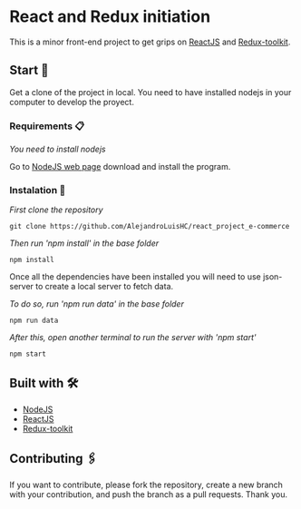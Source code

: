 # React and Redux initiation
This is a minor front-end project to get grips on [ReactJS](https://reactjs.org/) and [Redux-toolkit](https://redux-toolkit.js.org/).

## Start 🚀

Get a clone of the project in local. You need to have installed nodejs in your computer to develop the proyect.

### Requirements 📋

_You need to install nodejs_

Go to [NodeJS web page](https://nodejs.org/es/) download and install the
program.

### Instalation 🔧

_First clone the repository_

```
git clone https://github.com/AlejandroLuisHC/react_project_e-commerce
```

_Then run 'npm install' in the base folder_

```
npm install
```

Once all the dependencies have been installed you will need to use json-server to create a local server to fetch data.

_To do so, run 'npm run data' in the base folder_ 

```
npm run data
```

_After this, open another terminal to run the server with 'npm start'_

```
npm start
```


## Built with 🛠️

- [NodeJS](https://nodejs.org/es/)
- [ReactJS](https://es.reactjs.org/)
- [Redux-toolkit](https://redux-toolkit.js.org/)

## Contributing 🖇️

If you want to contribute, please fork the repository, create a new branch with
your contribution, and push the branch as a pull requests. Thank you.